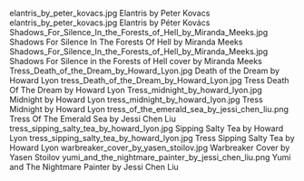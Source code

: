 elantris_by_peter_kovacs.jpg Elantris by Peter Kovacs
elantris_by_peter_kovacs.jpg Elantris by Péter Kovács
Shadows_For_Silence_In_the_Forests_of_Hell_by_Miranda_Meeks.jpg Shadows For Silence In The Forests Of Hell by Miranda Meeks
Shadows_For_Silence_In_the_Forests_of_Hell_by_Miranda_Meeks.jpg Shadows For Silence in the Forests of Hell cover by Miranda Meeks
Tress_Death_of_the_Dream_by_Howard_Lyon.jpg Death of the Dream by Howard Lyon
tress_Death_of_the_Dream_by_Howard_Lyon.jpg Tress Death Of The Dream by Howard Lyon
Tress_midnight_by_howard_lyon.jpg Midnight by Howard Lyon
tress_midnight_by_howard_lyon.jpg Tress Midnight by Howard Lyon
tress_of_the_emerald_sea_by_jessi_chen_liu.png Tress Of The Emerald Sea by Jessi Chen Liu
tress_sipping_salty_tea_by_howard_lyon.jpg Sipping Salty Tea by Howard Lyon
tress_sipping_salty_tea_by_howard_lyon.jpg Tress Sipping Salty Tea by Howard Lyon
warbreaker_cover_by_yasen_stoilov.jpg Warbreaker Cover by Yasen Stoilov
yumi_and_the_nightmare_painter_by_jessi_chen_liu.png Yumi and The Nightmare Painter by Jessi Chen Liu
